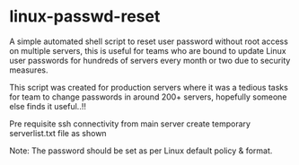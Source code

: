 # linux-passwd-reset

A simple automated shell script to reset user password without root access on multiple servers, this is useful for teams who are bound to update Linux user passwords for hundreds of servers every month or two due to security measures. 

This script was created for production servers where it was a tedious tasks for team to change passwords in around 200+ servers, hopefully someone else finds it useful..!!

Pre requisite
ssh connectivity from main server
create temporary serverlist.txt file as shown

Note: The password should be set as per Linux default policy & format.
